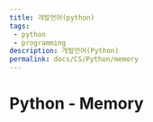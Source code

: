 ```yaml
---
title: 개발언어(python)
tags: 
 - python
 - programming
description: 개발언어(Python)
permalink: docs/CS/Python/memory
---
```


# Python - Memory
